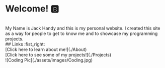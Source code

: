 # Welcome! :b:
<br />
My Name is Jack Handy and this is my personal website. I created this site as a way for people to get to know me and to showcase my programming projects.
<br />
## Links :fist_right:
<br />
[Click here to learn about me!](./About)
<br />
[Click here to see some of my projects!](./Projects)
<br />
![Coding Pic](./assets/images/Coding.jpg)
